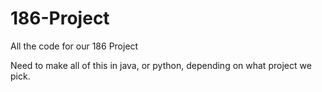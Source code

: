 # 186-Project
All the code for our 186 Project

Need to make all of this in java, or python, depending on what project we pick.
